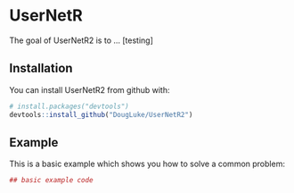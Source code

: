 
<!-- README.md is generated from README.Rmd. Please edit that file -->
UserNetR
========

The goal of UserNetR2 is to ... [testing]

Installation
------------

You can install UserNetR2 from github with:

``` r
# install.packages("devtools")
devtools::install_github("DougLuke/UserNetR2")
```

Example
-------

This is a basic example which shows you how to solve a common problem:

``` r
## basic example code
```
